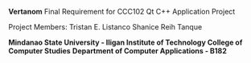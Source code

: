 **Vertanom**
Final Requirement for CCC102 Qt C++ Application Project


Project Members:
Tristan E. Listanco
Shanice Reih Tanque


**Mindanao State University - Iligan Institute of Technology 
College of Computer Studies**
**Department of Computer Applications - B182**
